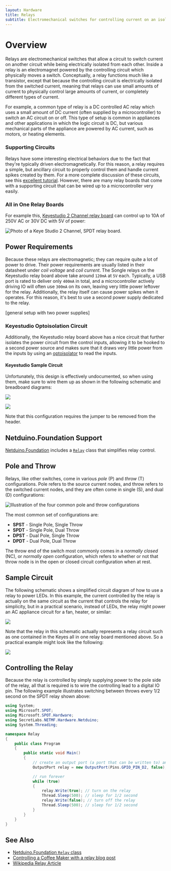 ```yaml
---
layout: Hardware
title: Relays
subtitle: Electromechanical switches for controlling current on an isolated circuit.
---
```


# Overview

Relays are electromechanical switches that allow a circuit to switch current on another circuit while being electrically isolated from each other. Inside a relay is an electromagnet powered by the controlling circuit which physically moves a switch. Conceptually, a relay functions much like a transistor, except that because the controlling circuit is electrically isolated from the switched current, meaning that relays can use small amounts of current to physically control large amounts of current, or completely different types of current.

For example, a common type of relay is a DC controlled AC relay which uses a small amount of DC current (often supplied by a microcontroller) to switch an AC circuit on or off. This type of setup is common in appliances and other applications in which the logic circuit is DC, but various mechanical parts of the appliance are powered by AC current, such as motors, or heating elements.

### Supporting Circuits

Relays have some interesting electrical behaviors due to the fact that they're typically driven electromagnetically. For this reason, a relay requires a simple, but ancillary circuit to properly control them and handle current spikes created by them. For a more complete discussion of these circuits, see this [excellent tutorial](http://www.electronics-tutorials.ws/blog/relay-switch-circuit.html). However, there are many relay boards that come with a supporting circuit that can be wired up to a microcontroller very easily. 

### All in One Relay Boards

For example this, [Keyestudio 2 Channel relay board](https://www.amazon.com/Keyestudio-Module-Arduino-raspberry-2-channel/dp/B0177WOT1E/ref=sr_1_1?ie=UTF8&qid=1503712979&sr=8-1&keywords=2+channel+relay+keyestudio) can control up to 10A of 250V AC or 30V DC with 5V of power:

![Photo of a Keye Studio 2 Channel, SPDT relay board.](Keyestudio_2Channel_SPDT_Relay_Small.jpg)

## Power Requirements

Because these relays are electromagnetic; they can require quite a lot of power to drive. Their power requirements are usually listed in their datasheet under _coil voltage_ and _coil current_. The Songle relays on the Keyestudio relay board above take around `120mA` at `5V` each. Typically, a USB port is rated to deliver only `400mA` in total, and a microcontroller actively driving IO will often use `300mA` on its own, leaving very little power leftover for the relay. Additionally, the relay itself can cause power spikes when it operates. For this reason, it's best to use a second power supply dedicated to the relay.

[general setup with two power supplies]

### Keyestudio Optoisolation Circuit

Additionally, the Keyestudio relay board above has a nice circuit that further isolates the power circuit from the control inputs, allowing it to be hooked to a second power source and makes sure that it draws very little power from the inputs by using an [optoisolator]() to read the inputs. 

#### Keyestudio Sample Circuit

Unfortunately, this design is effectively undocumented, so when using them, make sure to wire them up as shown in the following schematic and breadboard diagrams:

![](Keyes_Relay_schem.svg)

![](Keyes_Relay_bb.svg)

Note that this configuration requires the jumper to be removed from the header.

## Netduino.Foundation Support

[Netduino.Foundation](http://Netduino.Foundation) includes a [`Relay`](http://netduino.foundation/API/Relays/Relay/) class that simplifies relay control.

## Pole and Throw

Relays, like other switches, come in various _pole_ (P) and _throw_ (T) configurations. Pole refers to the source current nodes, and throw refers to the switched current nodes, and they are often come in single (S), and dual (D) configurations:

![Illustration of the four common pole and throw configurations](/Common_Files/Switch_Pole_and_Throw.svg)

The most common set of configurations are: 

 * **SPST** - Single Pole, Single Throw 
 * **SPDT** - Single Pole, Dual Throw
 * **DPST** - Dual Pole, Single Throw
 * **DPDT** - Dual Pole, Dual Throw

The throw end of the switch most commonly comes in a _normally closed_ (NC), or _normally open_ configuration, which refers to whether or not that throw node is in the open or closed circuit configuration when at rest.

## Sample Circuit

The following schematic shows a simplified circuit diagram of how to use a relay to power LEDs. In this example, the current controlled by the relay is actually on the same circuit as the current that controls the relay for simplicity, but in a practical scenario, instead of LEDs, the relay might power an AC appliance circuit for a fan, heater, or similar:

![](Relay_schematic.svg)

Note that the relay in this schematic actually represents a relay circuit such as one contained in the Keyes all in one relay board mentioned above. So a practical example might look like the following:

![](Relay_Practical_OFF_small.jpg)

## Controlling the Relay

Because the relay is controlled by simply supplying power to the pole side of the relay, all that is required is to wire the controlling lead to a digital IO pin. The following example illustrates switching between throws every 1/2 second on the SPDT relay shown above:

```csharp
using System;
using Microsoft.SPOT;
using Microsoft.SPOT.Hardware;
using SecretLabs.NETMF.Hardware.Netduino;
using System.Threading;

namespace Relay
{
    public class Program
    {
        public static void Main()
        {
            // create an output port (a port that can be written to) and connect it to Digital Pin 2
            OutputPort relay = new OutputPort(Pins.GPIO_PIN_D2, false);

            // run forever
            while (true)
            {
                relay.Write(true); // turn on the relay
                Thread.Sleep(500); // sleep for 1/2 second
                relay.Write(false); // turn off the relay
                Thread.Sleep(500); // sleep for 1/2 second
            }
        }
    }
}
```

## See Also

* [Netduino.Foundation `Relay` class](http://netduino.foundation/API/Relays/Relay/)
* [Controlling a Coffee Maker with a relay blog post](http://blog.wildernesslabs.co/connectedcoffeemaker_part2/)
* [Wikipedia Relay Article](https://en.wikipedia.org/wiki/Relay)